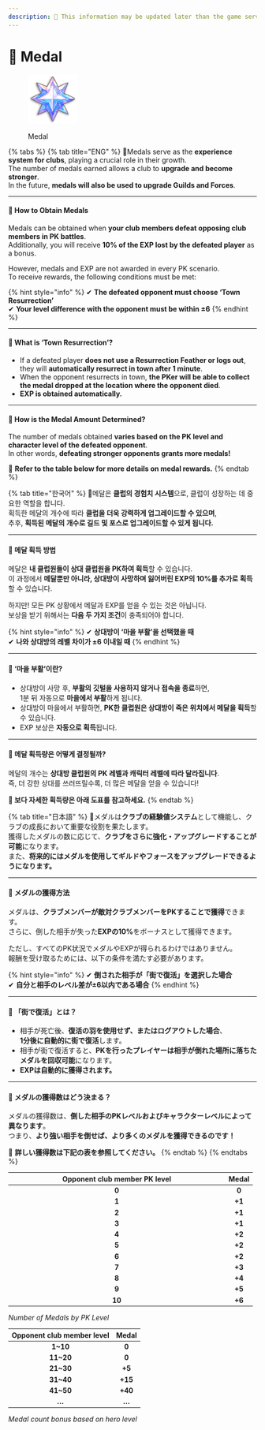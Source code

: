 ```yaml
---
description: 🛑 This information may be updated later than the game server data.
---
```


# 🥇 Medal

<figure><img src="../../.gitbook/assets/Icon_GuildTrophy (1).png" alt=""><figcaption><p>Medal</p></figcaption></figure>

{% tabs %}
{% tab title="ENG" %}
🏅Medals serve as the **experience system for clubs**, playing a crucial role in their growth.\
The number of medals earned allows a club to **upgrade and become stronger**.\
In the future, **medals will also be used to upgrade Guilds and Forces**.

***

#### **🔹 How to Obtain Medals**

Medals can be obtained when **your club members defeat opposing club members in PK battles**.\
Additionally, you will receive **10% of the EXP lost by the defeated player** as a bonus.

However, medals and EXP are not awarded in every PK scenario.\
To receive rewards, the following conditions must be met:

{% hint style="info" %}
✔ **The defeated opponent must choose ‘Town Resurrection’**\
✔ **Your level difference with the opponent must be within ±6**
{% endhint %}

***

#### **🔹 What is ‘Town Resurrection’?**

* If a defeated player **does not use a Resurrection Feather or logs out**,\
  they will **automatically resurrect in town after 1 minute**.
* When the opponent resurrects in town, **the PKer will be able to collect the medal dropped at the location where the opponent died**.
* **EXP is obtained automatically.**

***

#### **🔹 How is the Medal Amount Determined?**

The number of medals obtained **varies based on the PK level and character level of the defeated opponent**.\
In other words, **defeating stronger opponents grants more medals!**

📌 **Refer to the table below for more details on medal rewards.**
{% endtab %}

{% tab title="한국어" %}
🏅메달은 **클럽의 경험치 시스템**으로, 클럽이 성장하는 데 중요한 역할을 합니다.\
획득한 메달의 개수에 따라 **클럽을 더욱 강력하게 업그레이드할 수 있으며**,\
추후, **획득된 메달의 개수로 길드 및 포스로 업그레이드할 수 있게 됩니다.**

***

#### **🔹 메달 획득 방법**

메달은 **내 클럽원들이 상대 클럽원을 PK하여 획득**할 수 있습니다.\
이 과정에서 **메달뿐만 아니라, 상대방이 사망하며 잃어버린 EXP의 10%를 추가로 획득**할 수 있습니다.

하지만! 모든 PK 상황에서 메달과 EXP를 얻을 수 있는 것은 아닙니다.\
보상을 받기 위해서는 **다음 두 가지 조건**이 충족되어야 합니다.

{% hint style="info" %}
✔ **상대방이 ‘마을 부활’을 선택했을 때**\
✔ **나와 상대방의 레벨 차이가 ±6 이내일 때**
{% endhint %}

***

#### **🔹 ‘마을 부활’이란?**

* 상대방이 사망 후, **부활의 깃털을 사용하지 않거나 접속을 종료**하면,\
  1분 뒤 자동으로 **마을에서 부활**하게 됩니다.
* 상대방이 마을에서 부활하면, **PK한 클럽원은 상대방이 죽은 위치에서 메달을 획득**할 수 있습니다.
* EXP 보상은 **자동으로 획득**됩니다.

***

#### **🔹 메달 획득량은 어떻게 결정될까?**

메달의 개수는 **상대방 클럽원의 PK 레벨과 캐릭터 레벨에 따라 달라집니다**.\
즉, 더 강한 상대를 쓰러뜨릴수록, 더 많은 메달을 얻을 수 있습니다!

**📌 보다 자세한 획득량은 아래 도표를 참고하세요.**
{% endtab %}

{% tab title="日本語" %}
🏅メダルは**クラブの経験値システム**として機能し、クラブの成長において重要な役割を果たします。\
獲得したメダルの数に応じて、**クラブをさらに強化・アップグレードすることが可能**になります。\
また、**将来的にはメダルを使用してギルドやフォースをアップグレードできるようになります。**

***

#### **🔹 メダルの獲得方法**

メダルは、**クラブメンバーが敵対クラブメンバーをPKすることで獲得**できます。\
さらに、倒した相手が失った**EXPの10%**&#x3092;ボーナスとして獲得できます。

ただし、すべてのPK状況でメダルやEXPが得られるわけではありません。\
報酬を受け取るためには、以下の条件を満たす必要があります。

{% hint style="info" %}
✔ **倒された相手が「街で復活」を選択した場合**\
✔ **自分と相手のレベル差が±6以内である場合**
{% endhint %}

***

#### **🔹 「街で復活」とは？**

* 相手が死亡後、**復活の羽を使用せず、またはログアウトした場合**、\
  **1分後に自動的に街で復活**します。
* 相手が街で復活すると、**PKを行ったプレイヤーは相手が倒れた場所に落ちたメダルを回収可能**になります。
* **EXPは自動的に獲得されます。**

***

#### **🔹 メダルの獲得数はどう決まる？**

メダルの獲得数は、**倒した相手のPKレベルおよびキャラクターレベルによって異なります**。\
つまり、**より強い相手を倒せば、より多くのメダルを獲得できるのです！**

📌 **詳しい獲得数は下記の表を参照してください。**
{% endtab %}
{% endtabs %}

<table><thead><tr><th width="426" align="center">Opponent club member PK level</th><th align="center">Medal</th></tr></thead><tbody><tr><td align="center"><strong>0</strong></td><td align="center"><strong>0</strong></td></tr><tr><td align="center"><strong>1</strong></td><td align="center"><strong>+1</strong></td></tr><tr><td align="center"><strong>2</strong></td><td align="center"><strong>+1</strong></td></tr><tr><td align="center"><strong>3</strong></td><td align="center"><strong>+1</strong></td></tr><tr><td align="center"><strong>4</strong></td><td align="center"><strong>+2</strong></td></tr><tr><td align="center"><strong>5</strong></td><td align="center"><strong>+2</strong></td></tr><tr><td align="center"><strong>6</strong></td><td align="center"><strong>+2</strong></td></tr><tr><td align="center"><strong>7</strong></td><td align="center"><strong>+3</strong></td></tr><tr><td align="center"><strong>8</strong></td><td align="center"><strong>+4</strong></td></tr><tr><td align="center"><strong>9</strong></td><td align="center"><strong>+5</strong></td></tr><tr><td align="center"><strong>10</strong></td><td align="center"><strong>+6</strong></td></tr></tbody></table>

&#x20;                                                          _Number of Medals by PK Level_

| Opponent club member level |  Medal  |
| :------------------------: | :-----: |
|          **1\~10**         |  **0**  |
|         **11\~20**         |  **0**  |
|         **21\~30**         |  **+5** |
|         **31\~40**         | **+15** |
|         **41\~50**         | **+40** |
|            **…**           |  **…**  |

&#x20;                                               _Medal count bonus based on hero level_
